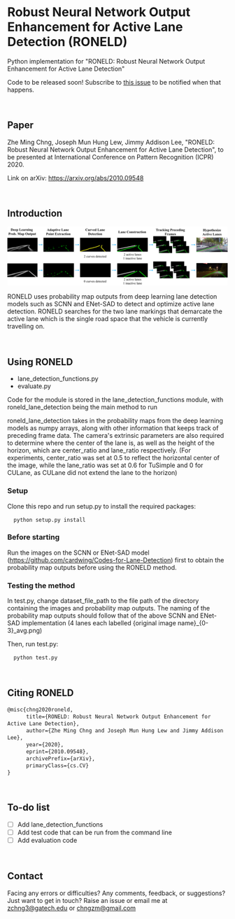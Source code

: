 # Robust Neural Network Output Enhancement for Active Lane Detection (RONELD)

Python implementation for "RONELD: Robust Neural Network Output Enhancement for Active Lane Detection"

Code to be released soon! Subscribe to <a href="https://github.com/czming/RONELD-Lane-Detection/issues/1">this issue</a> to be notified when that happens.

<br>

## Paper
Zhe Ming Chng, Joseph Mun Hung Lew, Jimmy Addison Lee, "RONELD: Robust Neural Network Output Enhancement for Active Lane Detection", to be presented at International Conference on Pattern Recognition (ICPR) 2020. 

Link on arXiv: https://arxiv.org/abs/2010.09548

<br>

## Introduction

<img src="process_workflow.jpg" />

RONELD uses probability map outputs from deep learning lane detection models such as SCNN and ENet-SAD to detect and optimize active lane detection. RONELD searches for the two lane markings that demarcate the active lane which is the single road space that the vehicle is currently travelling on.

<br>

## Using RONELD

 - lane_detection_functions.py
 - evaluate.py

Code for the module is stored in the lane_detection_functions module, with roneld_lane_detection being the main method to run

roneld_lane_detection takes in the probability maps from the deep learning models as numpy arrays, along with other information that keeps track of preceding frame data. The camera's extrinsic parameters are also required to determine where the center of the lane is, as well as the height of the horizon, which are center_ratio and lane_ratio respectively. (For experiments, center_ratio was set at 0.5 to reflect the horizontal center of the image, while the lane_ratio was set at 0.6 for TuSimple and 0 for CULane, as CULane did not extend the lane to the horizon)

### Setup

Clone this repo and run setup.py to install the required packages:

```
  python setup.py install
```

### Before starting

Run the images on the SCNN or ENet-SAD model (https://github.com/cardwing/Codes-for-Lane-Detection) first to obtain the probability map outputs before using the RONELD method.

### Testing the method

In test.py, change dataset_file_path to the file path of the directory containing the images and probability map outputs. The naming of the probability map outputs should follow that of the above SCNN and ENet-SAD implementation (4 lanes each labelled {original image name}\_{0-3}\_avg.png)

Then, run test.py:
```
  python test.py
```

<br>

## Citing RONELD

```
@misc{chng2020roneld,
      title={RONELD: Robust Neural Network Output Enhancement for Active Lane Detection}, 
      author={Zhe Ming Chng and Joseph Mun Hung Lew and Jimmy Addison Lee},
      year={2020},
      eprint={2010.09548},
      archivePrefix={arXiv},
      primaryClass={cs.CV}
}
```

<br>

## To-do list

- [ ] Add lane_detection_functions
- [ ] Add test code that can be run from the command line
- [ ] Add evaluation code

<br>

## Contact

Facing any errors or difficulties? Any comments, feedback, or suggestions? Just want to get in touch? Raise an issue or email me at zchng3@gatech.edu or chngzm@gmail.com

